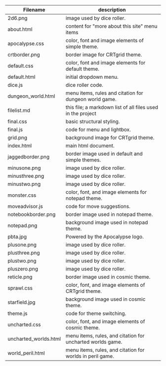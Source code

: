 | Filename | description |
| --- | --- |
| 2d6.png | image used by dice roller. |
| about.html | content for "more about this site" menu items |
| apocalypse.css | color, font and image elements of simple theme. |
| crtborder.png | border image for CRTgrid theme. |
| default.css | color, font and image elements for default theme. |
| default.html | initial dropdown menu. |
| dice.js | dice roller code. |
| dungeon_world.html | menu items, rules and citation for dungeon world game. |
| filelist.md | this file; a markdown list of all files used in the project |
| final.css | basic structural styling. |
| final.js | code for menu and lightbox. |
| grid.png | background image for CRTgrid theme. |
| index.html | main html document. |
| jaggedborder.png | border image used in default and simple themes. |
| minusone.png | image used by dice roller. |
| minusthree.png | image used by dice roller. |
| minustwo.png | image used by dice roller. |
| monster.css | color, font, and image elements for notepad theme. |
| moveadvisor.js | code for move suggestions. |
| notebookborder.png | border image used in notepad theme. |
| notepad.png | background image used in notepad theme. |
| pbta.jpg | Powered by the Apocalypse logo. |
| plusone.png | image used by dice roller. |
| plusthree.png | image used by dice roller. |
| plustwo.png | image used by dice roller. |
| pluszero.png | image used by dice roller. |
| reticle.png | border image used in cosmic theme. |
| sprawl.css | color, font, and image elements of CRTgrid theme. |
| starfield.jpg | background image used in cosmic theme. |
| theme.js | code for theme switching. |
| uncharted.css | color, font, and image elements of cosmic theme. |
| uncharted_worlds.html | menu items, rules, and citation for uncharted worlds game. |
| world_peril.html | menu items, rules, and citation for worlds in peril game. |
